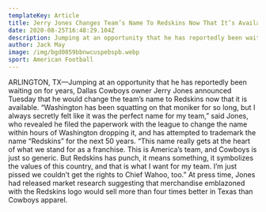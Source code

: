 ```yaml
---
templateKey: Article
title: Jerry Jones Changes Team’s Name To Redskins Now That It’s Available
date: 2020-08-25T16:48:29.104Z
description: Jumping at an opportunity that he has reportedly been waiting on for years, Dallas Cowboys owner Jerry Jones announced Tuesday that he would change the team’s name to Redskins now that it is available.
author: Jack May
image: /img/bgd0859bbnwcuspebspb.webp
sport: American Football
---
```


ARLINGTON, TX—Jumping at an opportunity that he has reportedly been waiting on for years, Dallas Cowboys owner Jerry Jones announced Tuesday that he would change the team’s name to Redskins now that it is available. “Washington has been squatting on that moniker for so long, but I always secretly felt like it was the perfect name for my team,” said Jones, who revealed he filed the paperwork with the league to change the name within hours of Washington dropping it, and has attempted to trademark the name “Redskins” for the next 50 years. “This name really gets at the heart of what we stand for as a franchise. This is America’s team, and Cowboys is just so generic. But Redskins has punch, it means something, it symbolizes the values of this country, and that is what I want for my team. I’m just pissed we couldn’t get the rights to Chief Wahoo, too.” At press time, Jones had released market research suggesting that merchandise emblazoned with the Redskins logo would sell more than four times better in Texas than Cowboys apparel.
